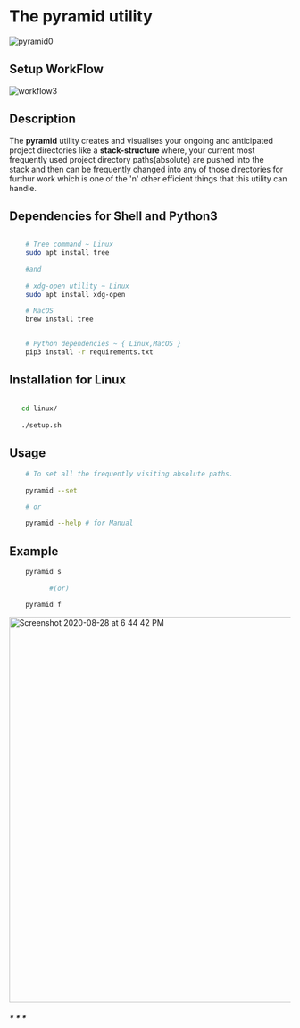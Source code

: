 # The pyramid utility

![pyramid0](https://user-images.githubusercontent.com/45916202/91566881-e61d4980-e961-11ea-8ad2-5800327af3bd.jpg)




## Setup WorkFlow


![workflow3](https://user-images.githubusercontent.com/45916202/91566468-5b3c4f00-e961-11ea-95de-97a188ce47f2.jpg)




## Description

The **pyramid** utility creates  and visualises your ongoing and anticipated
project directories like a **stack-structure** where, your current most                   
frequently used project directory paths(absolute) are pushed into the  
stack and then can be frequently changed into any of those directories for furthur work which is one of the 'n' other efficient things that this utility can handle.
 
    
    
## Dependencies for Shell and Python3

```bash

    # Tree command ~ Linux
    sudo apt install tree 
    
    #and 
    
    # xdg-open utility ~ Linux
    sudo apt install xdg-open
   
    # MacOS
    brew install tree

    
    # Python dependencies ~ { Linux,MacOS }
    pip3 install -r requirements.txt


```
    
## Installation for Linux
```bash
   
   cd linux/
   
   ./setup.sh

```
    


## Usage

```bash
    # To set all the frequently visiting absolute paths.
    
    pyramid --set 
    
    # or 

    pyramid --help # for Manual

```

## Example

```bash
    pyramid s  
    
          #(or)
          
    pyramid f
```
<img width="690" alt="Screenshot 2020-08-28 at 6 44 42 PM" src="https://user-images.githubusercontent.com/45916202/91566648-9b033680-e961-11ea-8299-fded25ebdaf5.png">





#####                                         * * *

